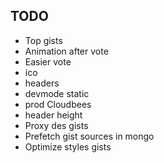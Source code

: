 ## TODO

 + Top gists
 + Animation after vote
 + Easier vote
 + ico
 + headers
 + devmode static
 + prod Cloudbees
 + header height
 + Proxy des gists
 + Prefetch gist sources in mongo
 + Optimize styles gists